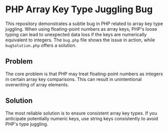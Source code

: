 # PHP Array Key Type Juggling Bug

This repository demonstrates a subtle bug in PHP related to array key type juggling.  When using floating-point numbers as array keys, PHP's loose typing can lead to unexpected data loss if the keys are numerically equivalent to integers.  The `bug.php` file shows the issue in action, while `bugSolution.php` offers a solution.

## Problem

The core problem is that PHP may treat floating-point numbers as integers in certain array key comparisons.  This can result in unintentional overwriting of array elements.

## Solution

The most reliable solution is to ensure consistent array key types. If you anticipate potentially numeric keys, use string keys consistently to avoid PHP's type juggling.